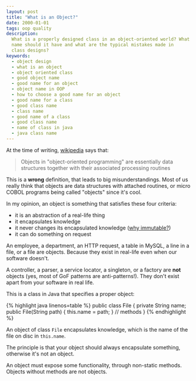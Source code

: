 ```yaml
---
layout: post
title: "What is an Object?"
date: 2000-01-01
tags: oop quality
description:
  What is a properly designed class in an object-oriented world? What
  name should it have and what are the typical mistakes made in
  class designs?
keywords:
  - object design
  - what is an object
  - object oriented class
  - good object name
  - good name for an object
  - object name in OOP
  - how to choose a good name for an object
  - good name for a class
  - good class name
  - class name
  - good name of a class
  - good class name
  - name of class in java
  - java class name
---
```


At the time of writing, [wikipedia](http://en.wikipedia.org/wiki/Object_%28computer_science%29) says that:

> Objects in "object-oriented programming" are essentially
data structures together with their associated processing routines

This is a **wrong** definition, that leads to big misunderstandings.
Most of us really think that objects are data structures with attached
routines, or micro COBOL programs being called "objects" since it's cool.

In my opinion, an object is something that satisfies these four criteria:

 - it is an abstraction of a real-life thing
 - it encapsulates knowledge
 - it never changes its encapsulated knowledge ([why immutable?](https://github.com/yegor256/d29/wiki/Why-immutable%3F))
 - it can do something on request

An employee, a department, an HTTP request, a table in MySQL,
a line in a file, or a file are objects. Because they exist in
real-life even when our software doesn't.

A controller, a parser, a service locator,
a singleton, or a factory are **not** objects
(yes, most of GoF patterns are anti-patterns!).
They don't exist apart from your software in real life.

This is a class in Java that specifies a proper object:

{% highlight java linenos=table %}
public class File {
  private String name;
  public File(String path) {
    this.name = path;
  }
  // methods
}
{% endhighlight %}

An object of class `File` encapsulates knowledge, which
is the name of the file on disc in `this.name`.

The principle is that your object should always encapsulate
something, otherwise it's not an object.

An object must expose some functionality, through non-static methods.
Objects without methods are not objects.
